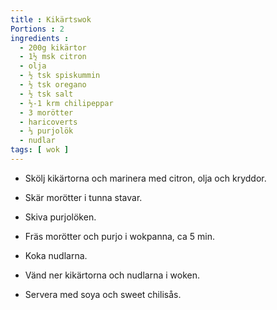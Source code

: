 ```yaml
---
title : Kikärtswok
Portions : 2
ingredients :
  - 200g kikärtor
  - 1½ msk citron
  - olja
  - ½ tsk spiskummin
  - ½ tsk oregano
  - ½ tsk salt
  - ½-1 krm chilipeppar
  - 3 morötter
  - haricoverts
  - ⅓ purjolök
  - nudlar
tags: [ wok ]
---
```

* Skölj kikärtorna och marinera med citron, olja och kryddor.
* Skär morötter i tunna stavar. 
* Skiva purjolöken.
* Fräs morötter och purjo i wokpanna, ca 5 min.
* Koka nudlarna.
* Vänd ner kikärtorna och nudlarna i woken.

* Servera med soya och sweet chilisås.
